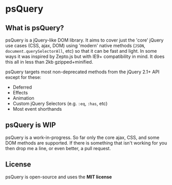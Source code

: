 ﻿psQuery
=======

What is psQuery?
----------------
psQuery is a jQuery-like DOM library. It aims to cover just
the 'core' jQuery use cases (CSS, ajax, DOM) using 'modern'
native methods (`JSON`, `document.querySelectorAll`, etc) so
that it can be fast and light. In some ways it was inspired
by Zepto.js but with IE9+ compatibility in mind. It does this
all in less than 2kb gzipped+minified.

psQuery targets most non-deprecated methods from the jQuery 2.1+ API
except for these:

* Deferred
* Effects
* Animation
* Custom jQuery Selectors (e.g. `:eq`, `:has`, etc)
* Most event shorthands

psQuery is WIP
--------------
psQuery is a work-in-progress. So far only the core ajax, CSS, and some
DOM methods are supported. If there is something that isn't working for
you then drop me a line, or even better, a pull request.

License
-------
psQuery is open-source and uses the **MIT license**
